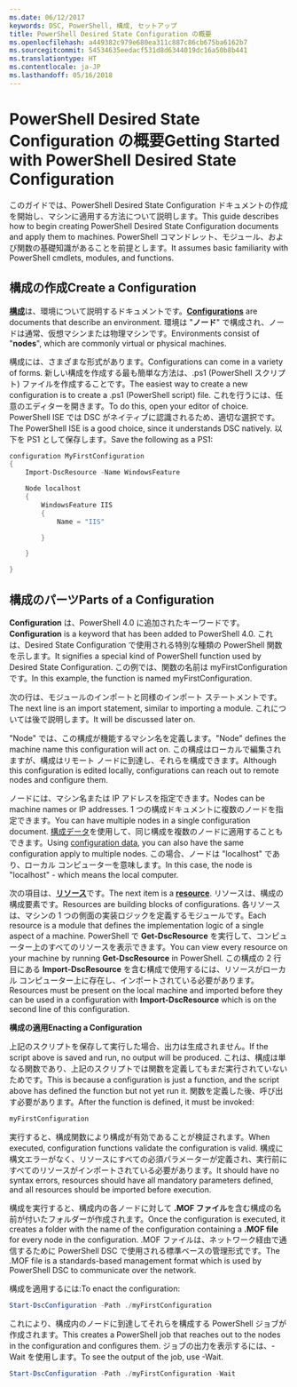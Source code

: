 ```yaml
---
ms.date: 06/12/2017
keywords: DSC, PowerShell, 構成, セットアップ
title: PowerShell Desired State Configuration の概要
ms.openlocfilehash: a449382c979e680ea311c887c86cb675ba6162b7
ms.sourcegitcommit: 54534635eedacf531d8d6344019dc16a50b8b441
ms.translationtype: HT
ms.contentlocale: ja-JP
ms.lasthandoff: 05/16/2018
---
```

# <a name="getting-started-with-powershell-desired-state-configuration"></a><span data-ttu-id="8395b-103">PowerShell Desired State Configuration の概要</span><span class="sxs-lookup"><span data-stu-id="8395b-103">Getting Started with PowerShell Desired State Configuration</span></span> #

<span data-ttu-id="8395b-104">このガイドでは、PowerShell Desired State Configuration ドキュメントの作成を開始し、マシンに適用する方法について説明します。</span><span class="sxs-lookup"><span data-stu-id="8395b-104">This guide describes how to begin creating PowerShell Desired State Configuration documents and apply them to machines.</span></span> <span data-ttu-id="8395b-105">PowerShell コマンドレット、モジュール、および関数の基礎知識があることを前提とします。</span><span class="sxs-lookup"><span data-stu-id="8395b-105">It assumes basic familiarity with PowerShell cmdlets, modules, and functions.</span></span>


## <a name="create-a-configuration"></a><span data-ttu-id="8395b-106">構成の作成</span><span class="sxs-lookup"><span data-stu-id="8395b-106">Create a Configuration</span></span> ##

<span data-ttu-id="8395b-107">[**構成**](https://msdn.microsoft.com/powershell/dsc/configurations)は、環境について説明するドキュメントです。</span><span class="sxs-lookup"><span data-stu-id="8395b-107">[**Configurations**](https://msdn.microsoft.com/powershell/dsc/configurations) are documents that describe an environment.</span></span> <span data-ttu-id="8395b-108">環境は "**ノード**" で構成され、ノードは通常、仮想マシンまたは物理マシンです。</span><span class="sxs-lookup"><span data-stu-id="8395b-108">Environments consist of "**nodes**", which are commonly virtual or physical machines.</span></span>

<span data-ttu-id="8395b-109">構成には、さまざまな形式があります。</span><span class="sxs-lookup"><span data-stu-id="8395b-109">Configurations can come in a variety of forms.</span></span> <span data-ttu-id="8395b-110">新しい構成を作成する最も簡単な方法は、.ps1 (PowerShell スクリプト) ファイルを作成することです。</span><span class="sxs-lookup"><span data-stu-id="8395b-110">The easiest way to create a new configuration is to create a .ps1 (PowerShell script) file.</span></span> <span data-ttu-id="8395b-111">これを行うには、任意のエディターを開きます。</span><span class="sxs-lookup"><span data-stu-id="8395b-111">To do this, open your editor of choice.</span></span> <span data-ttu-id="8395b-112">PowerShell ISE では DSC がネイティブに認識されるため、適切な選択です。</span><span class="sxs-lookup"><span data-stu-id="8395b-112">The PowerShell ISE is a good choice, since it understands DSC natively.</span></span> <span data-ttu-id="8395b-113">以下を PS1 として保存します。</span><span class="sxs-lookup"><span data-stu-id="8395b-113">Save the following as a PS1:</span></span>

```powershell
configuration MyFirstConfiguration
{
    Import-DscResource -Name WindowsFeature

    Node localhost
    {
        WindowsFeature IIS
        {
            Name = "IIS"

        }

    }

}
```
## <a name="parts-of-a-configuration"></a><span data-ttu-id="8395b-114">構成のパーツ</span><span class="sxs-lookup"><span data-stu-id="8395b-114">Parts of a Configuration</span></span> ##
<span data-ttu-id="8395b-115">**Configuration** は、PowerShell 4.0 に追加されたキーワードです。</span><span class="sxs-lookup"><span data-stu-id="8395b-115">**Configuration** is a keyword that has been added to PowerShell 4.0.</span></span> <span data-ttu-id="8395b-116">これは、Desired State Configuration で使用される特別な種類の PowerShell 関数を示します。</span><span class="sxs-lookup"><span data-stu-id="8395b-116">It signifies a special kind of PowerShell function used by Desired State Configuration.</span></span> <span data-ttu-id="8395b-117">この例では、関数の名前は myFirstConfiguration です。</span><span class="sxs-lookup"><span data-stu-id="8395b-117">In this example, the function is named myFirstConfiguration.</span></span>

<span data-ttu-id="8395b-118">次の行は、モジュールのインポートと同様のインポート ステートメントです。</span><span class="sxs-lookup"><span data-stu-id="8395b-118">The next line is an import statement, similar to importing a module.</span></span> <span data-ttu-id="8395b-119">これについては後で説明します。</span><span class="sxs-lookup"><span data-stu-id="8395b-119">It will be discussed later on.</span></span>

<span data-ttu-id="8395b-120">"Node" では、この構成が機能するマシン名を定義します。</span><span class="sxs-lookup"><span data-stu-id="8395b-120">"Node" defines the machine name this configuration will act on.</span></span> <span data-ttu-id="8395b-121">この構成はローカルで編集されますが、構成はリモート ノードに到達し、それらを構成できます。</span><span class="sxs-lookup"><span data-stu-id="8395b-121">Although this configuration is edited locally, configurations can reach out to remote nodes and configure them.</span></span>

<span data-ttu-id="8395b-122">ノードには、マシン名または IP アドレスを指定できます。</span><span class="sxs-lookup"><span data-stu-id="8395b-122">Nodes can be machine names or IP addresses.</span></span> <span data-ttu-id="8395b-123">1 つの構成ドキュメントに複数のノードを指定できます。</span><span class="sxs-lookup"><span data-stu-id="8395b-123">You can have multiple nodes in a single configuration document.</span></span> <span data-ttu-id="8395b-124">[構成データ](https://msdn.microsoft.com/powershell/dsc/configdata)を使用して、同じ構成を複数のノードに適用することもできます。</span><span class="sxs-lookup"><span data-stu-id="8395b-124">Using [configuration data](https://msdn.microsoft.com/powershell/dsc/configdata), you can also have the same configuration apply to multiple nodes.</span></span> <span data-ttu-id="8395b-125">この場合、ノードは "localhost" であり、ローカル コンピューターを意味します。</span><span class="sxs-lookup"><span data-stu-id="8395b-125">In this case, the node is "localhost" - which means the local computer.</span></span>

<span data-ttu-id="8395b-126">次の項目は、[**リソース**](https://msdn.microsoft.com/powershell/dsc/resources)です。</span><span class="sxs-lookup"><span data-stu-id="8395b-126">The next item is a [**resource**](https://msdn.microsoft.com/powershell/dsc/resources).</span></span> <span data-ttu-id="8395b-127">リソースは、構成の構成要素です。</span><span class="sxs-lookup"><span data-stu-id="8395b-127">Resources are building blocks of configurations.</span></span> <span data-ttu-id="8395b-128">各リソースは、マシンの 1 つの側面の実装ロジックを定義するモジュールです。</span><span class="sxs-lookup"><span data-stu-id="8395b-128">Each resource is a module that defines the implementation logic of a single aspect of a machine.</span></span> <span data-ttu-id="8395b-129">PowerShell で **Get-DscResource** を実行して、コンピューター上のすべてのリソースを表示できます。</span><span class="sxs-lookup"><span data-stu-id="8395b-129">You can view every resource on your machine by running **Get-DscResource** in PowerShell.</span></span> <span data-ttu-id="8395b-130">この構成の 2 行目にある **Import-DscResource** を含む構成で使用するには、リソースがローカル コンピューター上に存在し、インポートされている必要があります。</span><span class="sxs-lookup"><span data-stu-id="8395b-130">Resources must be present on the local machine and imported before they can be used in a configuration with **Import-DscResource** which is on the second line of this configuration.</span></span>

<span data-ttu-id="8395b-131">**構成の適用**</span><span class="sxs-lookup"><span data-stu-id="8395b-131">**Enacting a Configuration**</span></span>

<span data-ttu-id="8395b-132">上記のスクリプトを保存して実行した場合、出力は生成されません。</span><span class="sxs-lookup"><span data-stu-id="8395b-132">If the script above is saved and run, no output will be produced.</span></span> <span data-ttu-id="8395b-133">これは、構成は単なる関数であり、上記のスクリプトでは関数を定義してもまだ実行されていないためです。</span><span class="sxs-lookup"><span data-stu-id="8395b-133">This is because a configuration is just a function, and the script above has defined the function but not yet run it.</span></span> <span data-ttu-id="8395b-134">関数を定義した後、呼び出す必要があります。</span><span class="sxs-lookup"><span data-stu-id="8395b-134">After the function is defined, it must be invoked:</span></span>
```powershell
myFirstConfiguration
```

<span data-ttu-id="8395b-135">実行すると、構成関数により構成が有効であることが検証されます。</span><span class="sxs-lookup"><span data-stu-id="8395b-135">When executed, configuration functions validate the configuration is valid.</span></span> <span data-ttu-id="8395b-136">構成に構文エラーがなく、リソースにすべての必須パラメーターが定義され、実行前にすべてのリソースがインポートされている必要があります。</span><span class="sxs-lookup"><span data-stu-id="8395b-136">It should have no syntax errors, resources should have all mandatory parameters defined, and all resources should be imported before execution.</span></span>

<span data-ttu-id="8395b-137">構成を実行すると、構成内の各ノードに対して **.MOF ファイル**を含む構成の名前が付いたフォルダーが作成されます。</span><span class="sxs-lookup"><span data-stu-id="8395b-137">Once the configuration is executed, it creates a folder with the name of the configuration containing a **.MOF file** for every node in the configuration.</span></span> <span data-ttu-id="8395b-138">.MOF ファイルは、ネットワーク経由で通信するために PowerShell DSC で使用される標準ベースの管理形式です。</span><span class="sxs-lookup"><span data-stu-id="8395b-138">The .MOF file is a standards-based management format which is used by PowerShell DSC to communicate over the network.</span></span>

<span data-ttu-id="8395b-139">構成を適用するには:</span><span class="sxs-lookup"><span data-stu-id="8395b-139">To enact the configuration:</span></span>
```powershell
Start-DscConfiguration -Path ./myFirstConfiguration
```
<span data-ttu-id="8395b-140">これにより、構成内のノードに到達してそれらを構成する PowerShell ジョブが作成されます。</span><span class="sxs-lookup"><span data-stu-id="8395b-140">This creates a PowerShell job that reaches out to the nodes in the configuration and configures them.</span></span> <span data-ttu-id="8395b-141">ジョブの出力を表示するには、-Wait を使用します。</span><span class="sxs-lookup"><span data-stu-id="8395b-141">To see the output of the job, use -Wait.</span></span>
```powershell
Start-DscConfiguration -Path ./myFirstConfiguration -Wait
```